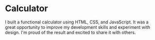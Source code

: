 # Calculator
I built a functional calculator using HTML, CSS, and JavaScript. It was a great opportunity to improve my development skills and experiment with design. I'm proud of the result and excited to share it with others.
